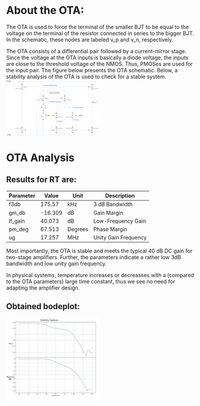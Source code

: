 # About the OTA:
The OTA is used to force the terminal of the smaller BJT to be equal to the voltage on the terminal of the resistor connected in series to the bigger BJT.
In the schematic, these nodes are labeled v_p and v_n, respectively.

The OTA consists of a differential pair followed by a current-mirror stage.
Since the voltage at the OTA inputs is basically a diode voltage, the inputs are close to the threshold voltage of the NMOS. Thus, PMOSes are used for the input pair.
The figure below presents the OTA schematic. Below, a stability analysis of the OTA is used to check for a stable system.
<img src="../../Media/OTA_Manuel.svg" alt="OTA Schematics" width="50%">

# OTA Analysis

## Results for RT are:
| Parameter  | Value      | Unit           | Description               |
|------------|------------|----------------|---------------------------|
| f3db       | 175.57     | kHz            | 3 dB Bandwidth           |
| gm_db      | -16.309    | dB             | Gain Margin               |
| lf_gain    | 40.073     | dB             | Low-Frequency Gain        |
| pm_deg     | 67.513     | Degrees        | Phase Margin              |
| ug         | 17.257     | MHz            | Unity Gain Frequency      |

Most importantly, the OTA is stable and meets the typical 40 dB DC gain for two-stage amplifiers.
Further, the parameters indicate a rather low 3dB bandwidth and low unity gain frequency.

In physical systems, temperature increases or decreasses with a (compared to the OTA parameters) large time constant, 
thus we see no need for adapting the amplifier design.

## Obtained bodeplot:
<img src="../../Media/bodeplot.png" alt="Bodeplot of OTA" width="50%">